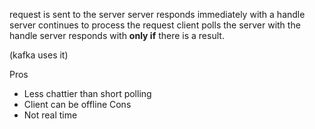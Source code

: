 request is sent to the server
server responds immediately with a handle
server continues to process the request
client polls the server with the handle
server responds with **only if** there is a result. 

(kafka uses it)



Pros
- Less chattier than short polling
- Client can be offline
Cons
- Not real time
